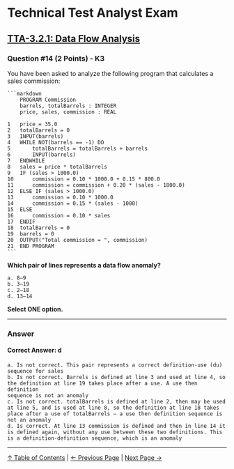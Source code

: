 # Technical Test Analyst Exam

## [TTA-3.2.1: Data Flow Analysis](../3-static-and-dynamic-analysis/3.2-static-analysis.md#322-data-flow-analysis)

### Question #14 (2 Points) - K3

You have been asked to analyze the following program that calculates a sales commission:

    ```markdown
        PROGRAM Commission
        barrels, totalBarrels : INTEGER
        price, sales, commission : REAL

    1   price = 35.0
    2   totalBarrels = 0
    3   INPUT(barrels)
    4   WHILE NOT(barrels == -1) DO
    5       totalBarrels = totalBarrels + barrels
    6       INPUT(barrels)
    7   ENDWHILE
    8   sales = price * totalBarrels
    9   IF (sales > 1800.0)
    10      commission = 0.10 * 1000.0 + 0.15 * 800.0
    11      commission = commission + 0.20 * (sales - 1800.0)
    12  ELSE IF (sales > 1000.0)
    13      commission = 0.10 * 1000.0
    14      commission = 0.15 * (sales - 1000)
    15  ELSE
    16      commission = 0.10 * sales
    17  ENDIF
    18  totalBarrels = 0
    19  barrels = 0
    20  OUTPUT("Total commission = ", commission)
    21  END PROGRAM
    ```

**Which pair of lines represents a data flow anomaly?**

    a. 8–9
    b. 3–19
    c. 2–18
    d. 13–14

**Select ONE option.**

---

### Answer

#### Correct Answer: d

    a. Is not correct. This pair represents a correct definition-use (du) sequence for sales
    b. Is not correct. Barrels is defined at line 3 and used at line 4, so the definition at line 19 takes place after a use. A use then definition
    sequence is not an anomaly
    c. Is not correct. totalBarrels is defined at line 2, then may be used at line 5, and is used at line 8, so the definition at line 18 takes place after a use of totalBarrels – a use then definition sequence is not an anomaly
    d. Is correct. At line 13 commission is defined and then in line 14 it is defined again, without any use between these two definitions. This is a definition-definition sequence, which is an anomaly

---

[↑ Table of Contents](../../README.md#table-of-contents) | [← Previous Page](question-13.md) | [Next Page →](question-15.md)
